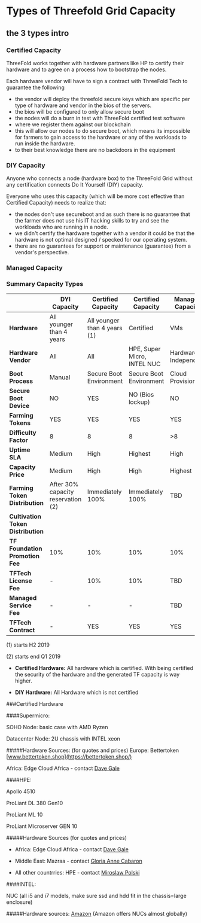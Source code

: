 
# Types of Threefold Grid Capacity

## the 3 types intro

### Certified Capacity

ThreeFold works together with hardware partners like HP to certify their hardware and to agree on a process how to bootstrap the nodes. 

Each hardware vendor will have to sign a contract with ThreeFold Tech to guarantee the following

- the vendor will deploy the threefold secure keys which are specific per type of hardware and vendor in the bios of the servers.
- the bios will be configured to only allow secure boot 
- the nodes will do a burn in test with ThreeFold certified test software
- where we register them against our blockchain
- this will allow our nodes to do secure boot, which means its impossible for farmers to gain access to the hardware or any of the workloads to run inside the hardware.
- to their best knowledge there are no backdoors in the equipment

### DIY Capacity

Anyone who connects a node (hardware box) to the ThreeFold Grid without any certification connects Do It Yourself (DIY) capacity.

Everyone who uses this capacity (which will be more cost effective than Certified Capacity) needs to realize that:

- the nodes don't use secureboot and as such there is no guarantee that the farmer does not use his IT hacking skills to try and see the workloads who are running in a node. 
- we didn't certify the hardware together with a vendor it could be that the hardware is not optimal designed / specked for our operating system.
- there are no guarantees for support or maintenance (guarantee) from a vendor's perspective.



### Managed Capacity

### Summary Capacity Types
  
|     | DYI Capacity | Certified Capacity | Certified Capacity | Managed Capacity |
| ------------------ | ---------------| ------------------ | ------------------ | ------------------ |
| **Hardware** | All younger than 4 years | All younger than 4 years (1)| Certified | VMs |
| **Hardware Vendor** | All | All| HPE, Super Micro, INTEL NUC | Hardware Independent |
| **Boot Process** | Manual | Secure Boot Environment| Secure Boot Environment | Cloud Provisioning|
| **Secure Boot Device** | NO | YES| NO (Bios lockup)| NO|
| **Farming Tokens** | YES| YES| YES| YES |
| **Difficulty Factor** | 8 | 8 | 8 | >8 |
| **Uptime SLA**| Medium | High | Highest| High |
| **Capacity Price**| Medium | High| High| Highest|
| **Farming Token Distribution** | After 30% capacity reservation (2) | Immediately 100%| Immediately 100%| TBD|
| **Cultivation Token Distribution** |   |  |  |  |
| **TF Foundation Promotion Fee** | 10% | 10% | 10% | 10% |
| **TFTech License Fee** | -| 10% | 10% | TBD |
| **Managed Service Fee** | - | - | - | TBD |
| **TFTech Contract** | - | YES | YES | YES |

   
(1) starts H2 2019

(2) starts end Q1 2019


* **Certified Hardware:**
All hardware which is certified. 
With being certified the security of the hardware and the generated TF capacity is way higher.

* **DIY Hardware:**
All Hardware which is not certified


###Certified Hardware

####Supermicro:

SOHO Node: basic case with AMD Ryzen

Datacenter Node:  2U chassis with INTEL xeon

#####Hardware Sources: (for quotes and prices)
Europe: Bettertoken [www.bettertoken.shop](https://bettertoken.shop/)

Africa: Edge Cloud Africa - contact <a href="dave@edgaecloud.africa">Dave Gale</a>


####HPE:

Apollo 4510

ProLiant DL 380 Gen10

ProLiant ML 10

ProLiant Microserver GEN 10

#####Hardware Sources (for quotes and prices)


* Africa: Edge Cloud Africa - contact <a href="dave@edgaecloud.africa">Dave Gale</a>

* Middle East: Mazraa - contact <a href="cabarong@threefoldtoken.com">Gloria Anne Cabaron</a>

* All other countrries: HPE - contact <a href="miro@hpe.com">Miroslaw Polski</a>



####INTEL:

NUC (all i5 and i7 models, make sure ssd and hdd fit in the chassis=large enclosure)

#####Hardware sources:
[Amazon](https://www.amazon.com/) (Amazon offers NUCs almost globally)

